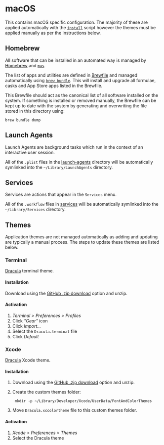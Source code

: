 # macOS

This contains macOS specific configuration. The majority of these are applied automatically with the [`install`](../install) script however the themes must be applied manually as per the instructions below.

## Homebrew

All software that can be installed in an automated way is managed by [Homebrew] and [`mas`][mas].

The list of apps and utilities are defined in [Brewfile](Brewfile) and managed automatically using [`brew bundle`][bundle]. This will install and upgrade all formulae, casks and App Store apps listed in the Brewfile.

This Brewfile should act as the canonical list of all software installed on the system. If something is installed or removed manually, the Brewfile can be kept up to date with the system by generating and overwriting the file stored in this directory using:

    brew bundle dump

## Launch Agents

Launch Agents are background tasks which run in the context of an interactive user session.

All of the `.plist` files in the [launch-agents](launch-agents) directory will be automatically symlinked into the `~/Library/LaunchAgents` directory.

## Services

Services are actions that appear in the `Services` menu.

All of the `.workflow` files in [services](services) will be automatically symlinked into the `~/Library/Services` directory.

## Themes

Application themes are not managed automatically as adding and updating are typically a manual process. The steps to update these themes are listed below.

### Terminal

[Dracula][dracula-terminal] terminal theme.

#### Installation

Download using the [GitHub .zip download][dracula-terminal-download] option and unzip.

#### Activation

1. _Terminal > Preferences > Profiles_
2. Click _"Gear"_ icon
3. Click _Import…_
4. Select the `Dracula.terminal` file
5. Click _Default_

### Xcode

[Dracula][dracula-xcode] Xcode theme.

#### Installation

1. Download using the [GitHub .zip download][dracula-xcode-download] option and unzip.
2. Create the custom themes folder:

        mkdir -p ~/Library/Developer/Xcode/UserData/FontAndColorThemes

3. Move `Dracula.xccolortheme` file to this custom themes folder.

#### Activation

1. _Xcode > Preferences > Themes_
2. Select the Dracula theme

<!-- Links -->
[bundle]: https://github.com/Homebrew/homebrew-bundle
[dracula-terminal]: https://draculatheme.com/terminal
[dracula-terminal-download]: https://github.com/dracula/terminal-app/archive/master.zip
[dracula-xcode]: https://draculatheme.com/xcode
[dracula-xcode-download]: https://github.com/dracula/xcode/archive/master.zip
[Homebrew]: https://brew.sh
[mas]: https://github.com/mas-cli/mas
